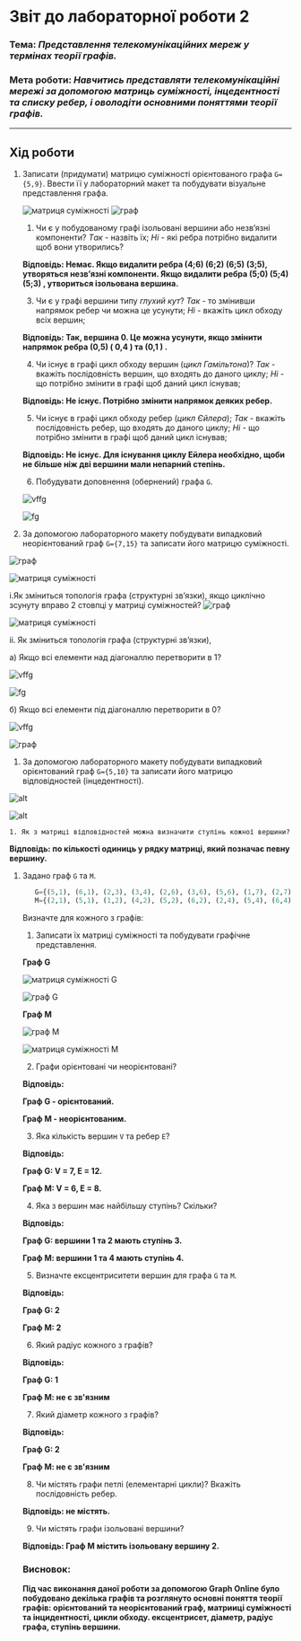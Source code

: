 # Звіт до лабораторної роботи 2
### Тема: _Представлення телекомунікаційних мереж у термінах теорії графів._
### Мета роботи: _Навчитись представляти телекомунікаційні мережі за допомогою матриць суміжності, інцедентності та списку ребер, і оволодіти основними поняттями теорії графів._
---
## Хід роботи

1. Записати (придумати) матрицю суміжності орієнтованого графа `G={5,9}`. Ввести її у лабораторний макет та побудувати візуальне представлення графа.
   
   ![матриця суміжності](https://github.com/1nazar13/Lab---TOTK---2021/blob/main/Lab-2/l2.1.png)
   ![граф](https://github.com/1nazar13/Lab---TOTK---2021/blob/main/Lab-2/l2.2.png)
   
    1. Чи є у побудованому графі ізольовані вершини або незв’язні компоненти? *Tак* - назвіть їх; *Hі* - які ребра потрібно видалити щоб вони утворились? 
    
    **Відповідь: Немає. Якщо видалити ребра (4;6) (6;2) (6;5) (3;5), утворяться незв’язні компоненти. Якщо видалити ребра (5;0) (5;4) (5;3)  , утвориться ізольована вершина.**
    
    3. Чи є у графі вершини типу _глухий кут_? *Так* - то змінивши напрямок ребер чи можна це усунути; *Hі* - вкажіть цикл обходу всіх вершин;
    
    **Відповідь: Так, вершина 0. Це можна усунути, якщо змінити напрямок ребра (0,5) ( 0,4 ) та (0,1 ) .**
    
    4. Чи існує в графі цикл обходу вершин (_цикл Гамільтона_)? *Так* - вкажіть послідовність вершин, що входять до даного циклу; *Hі* - що потрібно змінити в графі щоб даний цикл існував;

    **Відповідь: Не існує. Потрібно змінити напрямок деяких ребер.**

    5. Чи існує в графі цикл обходу ребер (_цикл Єйлера_); *Так* - вкажіть послідовність ребер, що входять до даного циклу; *Hі* - що потрібно змінити в графі щоб даний цикл існував;

    **Відповідь: Не існує. Для існування циклу Ейлера необхідно, щоби не більше ніж дві вершини мали непарний степінь.**

    6. Побудувати доповнення (обернений) графа `G`.

    ![vffg](https://github.com/1nazar13/Lab---TOTK---2021/blob/main/Lab-2/l2.3.png)

    ![fg](https://github.com/1nazar13/Lab---TOTK---2021/blob/main/Lab-2/l2.4.png)

1. За допомогою лабораторного макету побудувати випадковий неорієнтований граф `G={7,15}` та записати його матрицю суміжності.
 
 ![граф](https://github.com/1nazar13/Lab---TOTK---2021/blob/main/Lab-2/l2.5.png)
 
 ![матриця суміжності](https://github.com/1nazar13/Lab---TOTK---2021/blob/main/Lab-2/l2.6.png)
 
 i.Як зміниться топологія графа (структурні зв’язки), якщо циклічно зсунуту вправо 2 стовпці у матриці суміжностей?
  ![граф](https://github.com/1nazar13/Lab---TOTK---2021/blob/main/Lab-2/l2.7.png)
 
![матриця суміжності](https://github.com/1nazar13/Lab---TOTK---2021/blob/main/Lab-2/l2.8.png)

ii. Як зміниться топологія графа (структурні зв’язки),

а) Якщо всі елементи над діагоналлю перетворити в 1? 


   ![vffg](https://github.com/1nazar13/Lab---TOTK---2021/blob/main/Lab-2/l2.9.png)
   
  ![fg](https://github.com/1nazar13/Lab---TOTK---2021/blob/main/Lab-2/l2.10.png)

б) Якщо всі елементи під діагоналлю перетворити в 0?

 ![vffg](https://github.com/1nazar13/Lab---TOTK---2021/blob/main/Lab-2/l2.11.png)
 
![граф](https://github.com/1nazar13/Lab---TOTK---2021/blob/main/Lab-2/l2.12.png)
	 
1. За допомогою лабораторного макету побудувати випадковий орієнтований граф `G={5,10}` та записати його матрицю відповідностей (інцедентності).

![alt](https://github.com/1nazar13/Lab---TOTK---2021/blob/main/Lab-2/l2.13.png)

![alt](https://github.com/1nazar13/Lab---TOTK---2021/blob/main/Lab-2/l2.14.png)

	1. Як з матриці відповідностей можна визначити ступінь кожної вершини?

   **Відповідь: по кількості одиниць у рядку матриці, який позначає певну вершину.**

1. Задано граф `G` та `M`.
    ```python
       G={(5,1), (6,1), (2,3), (3,4), (2,6), (3,6), (5,6), (1,7), (2,7), (3,7), (4,7), (6,7)}
       M={(2,1), (5,1), (1,2), (4,2), (5,2), (6,2), (2,4), (5,4), (6,4), (1,5), (2,5), (4,5), (6,5), (2,6), (4,6), (5,6)}
    ```
    Визначте для кожного з графів:
    1. Записати їх матриці суміжності та побудувати графічне представлення.
    
    **Граф G**

    ![матриця суміжності G](https://github.com/1nazar13/Lab---TOTK---2021/blob/main/Lab-2/l2.15.png)

    ![граф G](https://github.com/1nazar13/Lab---TOTK---2021/blob/main/Lab-2/l2.16.png)

    **Граф M**

    ![граф M](https://github.com/1nazar13/Lab---TOTK---2021/blob/main/Lab-2/l2.17.png)

    ![матриця суміжності M](https://github.com/KaterynaBesaga/besaga---Lab---TOTK---2021-/blob/main/Lab-2/sc18.png)


    2. Графи орієнтовані чи неорієнтовані? 

    **Відповідь:** 

    **Граф G - орієнтований.**

    **Граф М - неорієнтованим.**

    3. Яка кількість вершин `V` та ребер `E`?

    **Відповідь:** 

    **Граф G: V = 7, E = 12.** 

    **Граф М: V = 6, E = 8.**

    4. Яка з вершин має найбільшу ступінь? Скільки?

    **Відповідь:**

    **Граф G: вершини 1 та 2 мають ступінь 3.** 

    **Граф М: вершини 1 та 4 мають ступінь 4.**

    5. Визначте ексцентриситети вершин для графа `G` та `M`.

    **Відповідь:**

    **Граф G: 2** 

    **Граф М: 2**

    6. Який радіус кожного з графів?

    **Відповідь:**

    **Граф G: 1** 

    **Граф М: не є зв'язним**

    7. Який діаметр кожного з графів?

    **Відповідь:**

    **Граф G: 2** 

    **Граф М: не є зв'язним**

    8. Чи містять графи петлі (елементарні цикли)? Вкажіть послідовність ребер.

    **Відповідь: не містять.**

    9. Чи містять графи ізольовані вершини?

    **Відповідь: Граф М містить ізольовану вершину 2.**

    ### Висновок: 

    **Під час виконання даної роботи за допомогою Graph Online було побудовано декілька графів та розглянуто основні поняття теорії графів: орієнтований та неорієнтований граф, матрииці суміжності та інцидентності, цикли обходу. ексцентрисет, діаметр, радіус графа, ступінь вершини.**



